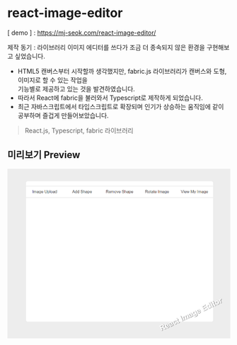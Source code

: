 # react-image-editor

[ demo ] : <https://mj-seok.com/react-image-editor/>

제작 동기 : 라이브러리 이미지 에디터를 쓰다가 조금 더 종속되지 않은 환경을 구현해보고 싶었습니다.
- HTML5 캔버스부터 시작할까 생각했지만, fabric.js 라이브러리가 캔버스와 도형, 이미지로 할 수 있는 작업을  
  기능별로 제공하고 있는 것을 발견하였습니다.
- 따라서 React에 fabric을 불러와서 Typescript로 제작하게 되었습니다.
- 최근 자바스크립트에서 타입스크립트로 확장되며 인기가 상승하는 움직임에 같이 공부하며 즐겁게 만들어보았습니다.

> React.js, Typescript, fabric 라이브러리

## 미리보기 Preview

![screen](screen.png)
